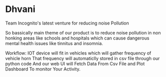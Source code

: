# Dhvani
Team Incognito's latest venture for reducing noise Pollution

So bassically main theme of our product is to reduce noise pollution in non honking areas like schools and hospitals which can cause dangerous mental health issues like tinnitus 
and insomnia.

Workflow:
IOT device will fit in vehicles which will gather frequency of vehicle horn
That frequency will automaticlly stored in csv file through our python code 
And our web UI will Fetch Data From Csv File and Plot Dashboard To monitor Your Activity.
